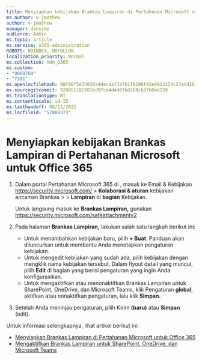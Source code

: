 ```yaml
---
title: Menyiapkan kebijakan Brankas Lampiran di Pertahanan Microsoft untuk Office 365
ms.author: v-jmathew
author: v-jmathew
manager: dansimp
audience: Admin
ms.topic: article
ms.service: o365-administration
ROBOTS: NOINDEX, NOFOLLOW
localization_priority: Normal
ms.collection: Adm_O365
ms.custom:
- "9000760"
- "7391"
ms.openlocfilehash: 88f06f5d35030a4decaaf3a7b1f8198f42e6913154c27ed426373ad95a291a67
ms.sourcegitcommit: 920051182781bd97ce4d4d6fbd268cb37b84d239
ms.translationtype: MT
ms.contentlocale: id-ID
ms.lasthandoff: 08/11/2021
ms.locfileid: "57888373"
---
```

# <a name="set-up-safe-attachment-policies-in-microsoft-defender-for-office-365"></a>Menyiapkan kebijakan Brankas Lampiran di Pertahanan Microsoft untuk Office 365

1. Dalam portal Pertahanan Microsoft 365 di , masuk ke Email & Kebijakan <https://security.microsoft.com/>  \> **Kolaborasi & aturan** kebijakan ancaman Brankas \>  \> **Lampiran** di **bagian** Kebijakan.

   Untuk langsung masuk ke **Brankas Lampiran,** gunakan <https://security.microsoft.com/safeattachmentv2> .

2. Pada halaman **Brankas Lampiran,** lakukan salah satu langkah berikut ini:
   - Untuk menambahkan kebijakan baru, pilih **+ Buat**. Panduan akan diluncurkan untuk membantu Anda menetapkan pengaturan kebijakan.
   - Untuk mengedit kebijakan yang sudah ada, pilih kebijakan dengan mengklik nama kebijakan tersebut. Dalam flyout detail yang muncul, pilih **Edit** di bagian yang berisi pengaturan yang ingin Anda konfigurasikan.
   - Untuk mengaktifkan atau menonaktifkan Brankas Lampiran untuk SharePoint, OneDrive, dan Microsoft Teams, klik Pengaturan **global**, aktifkan atau nonaktifkan pengaturan, lalu klik **Simpan.**

3. Setelah Anda meninjau pengaturan, pilih Kirim **(baru)** atau **Simpan** (edit).

Untuk informasi selengkapnya, lihat artikel berikut ini:

- [Menyiapkan Brankas Lampiran di Pertahanan Microsoft untuk Office 365](https://docs.microsoft.com/microsoft-365/security/office-365-security/set-up-safe-attachments-policies)
- [Mengaktifkan Brankas Lampiran untuk SharePoint, OneDrive, dan Microsoft Teams](https://docs.microsoft.com/microsoft-365/security/office-365-security/turn-on-mdo-for-spo-odb-and-teams)
